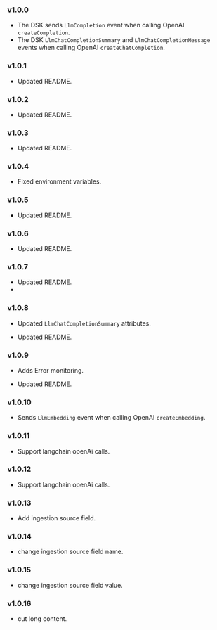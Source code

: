 ### v1.0.0

- The DSK sends `LlmCompletion` event when calling OpenAI `createCompletion`.
- The DSK `LlmChatCompletionSummary` and `LlmChatCompletionMessage` events when calling OpenAI `createChatCompletion`.

### v1.0.1

- Updated README.

### v1.0.2

- Updated README.

### v1.0.3

- Updated README.

### v1.0.4

- Fixed environment variables.

### v1.0.5

- Updated README.

### v1.0.6

- Updated README.

### v1.0.7

- Updated README.
-

### v1.0.8

- Updated `LlmChatCompletionSummary` attributes.

- Updated README.

### v1.0.9

- Adds Error monitoring.

- Updated README.

### v1.0.10

- Sends `LlmEmbedding` event when calling OpenAI `createEmbedding`.

### v1.0.11

- Support langchain openAi calls.

### v1.0.12

- Support langchain openAi calls.

### v1.0.13

- Add ingestion source field.

### v1.0.14

- change ingestion source field name.

### v1.0.15

- change ingestion source field value.

### v1.0.16

- cut long content.
